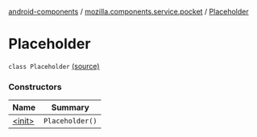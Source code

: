 [android-components](../../index.md) / [mozilla.components.service.pocket](../index.md) / [Placeholder](./index.md)

# Placeholder

`class Placeholder` [(source)](https://github.com/mozilla-mobile/android-components/blob/master/components/service/pocket/src/main/java/mozilla/components/service/pocket/Placeholder.kt#L7)

### Constructors

| Name | Summary |
|---|---|
| [&lt;init&gt;](-init-.md) | `Placeholder()` |
